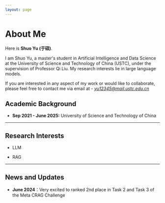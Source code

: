 ```yaml
---
layout: page
---
```


# About Me



Here is **Shuo Yu (于硕)**.

I am Shuo Yu, a master's student in Artificial Intelligence and Data Science at the University of Science and Technology of China (USTC), under the supervision of Professor Qi Liu. My research interests lie in large language models.

If you are interested in any aspect of my work or would like to collaborate, please feel free to contact me via email at - *yu12345@mail.ustc.edu.cn*

## Academic Background

- **Sep 2021 - June 2025:** University of Science and Technology of China

  

---

## Research Interests

- LLM

- RAG

  

---

## News and Updates

- **June 2024**：Very excited to ranked 2nd place in Task 2 and Task 3 of the Meta CRAG Challenge

